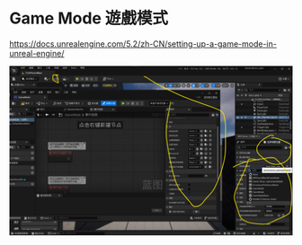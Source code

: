 # Game Mode 遊戲模式
https://docs.unrealengine.com/5.2/zh-CN/setting-up-a-game-mode-in-unreal-engine/

![Alt text](image.png)